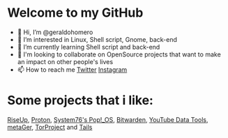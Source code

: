 # Welcome to my GitHub

- 👋 Hi, I’m @geraldohomero
- 👀 I’m interested in Linux, Shell script, Gnome, back-end
- 🌱 I’m currently learning Shell script and back-end
- 💞️ I'm looking to collaborate on OpenSource projects that want to make an impact on other people's lives 
- 📫 How to reach me [Twitter](https://twiter.com/geraldohomero) [Instagram](https://www.instagram.com/geraldohomero/?theme=dark)



# Some projects that i like:
[RiseUp](https://riseup.net), [Proton](https://protonmail.com), [System76's Pop!_OS](https://system76.com), [Bitwarden](https://bitwarden.com), [YouTube Data Tools](https://tools.digitalmethods.net/netvizz/youtube/), [metaGer](https://metager.de), [TorProject](https://www.torproject.org/) and [Tails](https://tails.boum.org/)

<!---
geraldohomero/geraldohomero is a ✨ special ✨ repository because its `README.md` (this file) appears on your GitHub profile.
You can click the Preview link to take a look at your changes.
--->
